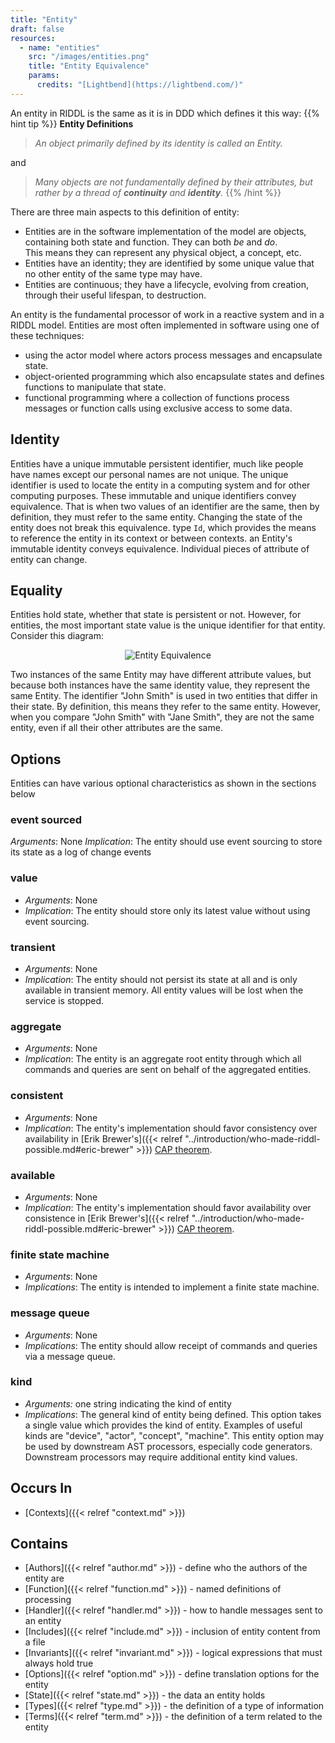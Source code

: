 ```yaml
---
title: "Entity"
draft: false
resources:
  - name: "entities"
    src: "/images/entities.png"
    title: "Entity Equivalence"
    params:
      credits: "[Lightbend](https://lightbend.com/)"
---
```


An entity in RIDDL is the same as it is in DDD which defines it this way:
{{% hint tip  %}}
**Entity Definitions**
> _An object primarily defined by its identity is called an Entity._

and

> _Many objects are not fundamentally defined by their attributes, but_
> _rather by a thread of **continuity** and **identity**._
{{% /hint %}}

There are three main aspects to this definition of entity:
* Entities are in the software implementation of the model are objects, 
  containing both state and function. They can both _be_ and _do_.  
  This means they can represent any physical object, a concept, etc. 
* Entities have an identity;  they are identified by some unique value
  that no other entity of the same type may have.
* Entities are continuous; they have a lifecycle, evolving from creation,
  through their useful lifespan, to destruction.

An entity is the fundamental processor of work in a reactive system and in a
RIDDL model. Entities are most often implemented in software using one of 
these techniques:
* using the actor model where actors process messages and encapsulate state.
* object-oriented programming which also encapsulate states and defines 
  functions to manipulate that state. 
* functional programming where a collection of functions process messages or 
  function calls using exclusive access to some data.  

## Identity
Entities have a unique immutable persistent identifier, much like people have names except our
personal names are not unique. The unique identifier is used to locate the entity in a computing
system and for other computing purposes. These immutable and unique identifiers convey
equivalence. That is when two values of an identifier are the same, then by definition, they
must refer to the same entity.  Changing the state of the entity does not break this equivalence.
type `Id`, which provides the means to reference the entity in its context or
between contexts. an Entity's immutable identity conveys equivalence.
Individual pieces of attribute of entity can change.

## Equality
Entities hold state, whether that state is persistent or not. However, for
entities, the most important state value is the unique identifier for that entity.
Consider this diagram:

<div style="text-align: center">

![Entity Equivalence](/images/entities.png "Entity Equivalence")

</div>

<!-- 
The following puts out nothing with geekdoc 0.35.2, unfortunately :(

{{< img name="entities" size="origin" lazy="false" >}}

-->

Two instances of the same Entity may have different attribute values, but
because both instances have the same identity value, they represent the same
Entity. The identifier "John Smith" is used in two entities that differ in their
state. By definition, this means they refer to the same entity.  However, when
you compare "John Smith" with "Jane Smith", they are not the same entity, even
if all their other attributes are the same.

## Options
Entities can have various optional characteristics as shown in the sections 
below

### event sourced
*Arguments*: None
*Implication*: The entity should use event sourcing to store its state as a 
log of change events

### value
* *Arguments*: None
* *Implication*: The entity should store only its latest value without using 
  event sourcing.

### transient
* *Arguments*: None
* *Implication*: The entity should not persist its state at all and is only  
  available in transient memory. All entity values will be lost when the 
  service is stopped.

### aggregate
* *Arguments*: None
* *Implication*: The entity is an aggregate root entity through which all 
  commands and queries are sent on behalf of the aggregated entities.

### consistent
* *Arguments*: None
* *Implication*: The entity's implementation should favor consistency over  
  availability in [Erik Brewer's]({{< relref "../introduction/who-made-riddl-possible.md#eric-brewer" >}})
  [CAP theorem](https://en.wikipedia.org/wiki/CAP_theorem).

### available
* *Arguments*: None
* *Implication*: The entity's implementation should favor availability over 
  consistence in [Erik Brewer's]({{< relref "../introduction/who-made-riddl-possible.md#eric-brewer" >}})
  [CAP theorem](https://en.wikipedia.org/wiki/CAP_theorem). 

### finite state machine
* *Arguments*: None
* *Implications*: The entity is intended to implement a finite state machine.

### message queue
* *Arguments*: None
* *Implications*: The entity should allow receipt of commands and queries via a
  message queue.

### kind
* *Arguments:* one string indicating the kind of entity
* *Implications*: The general kind of entity being defined. This option takes a
  single value which provides the kind of entity.  Examples of useful kinds 
  are "device", "actor", "concept", "machine". This entity option may be used
  by downstream AST processors, especially code generators. Downstream processors may
  require additional entity kind values.

## Occurs In
* [Contexts]({{< relref "context.md" >}})

## Contains

* [Authors]({{< relref "author.md" >}}) - define who the authors of the
  entity are
* [Function]({{< relref "function.md" >}}) - named definitions of processing
* [Handler]({{< relref "handler.md" >}}) - how to handle messages sent to an
  entity
* [Includes]({{< relref "include.md" >}}) - inclusion of entity content from a 
  file
* [Invariants]({{< relref "invariant.md" >}}) - logical expressions that must
  always hold true
* [Options]({{< relref "option.md" >}}) - define translation options for the
  entity
* [State]({{< relref "state.md" >}}) - the data an entity holds
* [Types]({{< relref "type.md" >}}) - the definition of a type of information
* [Terms]({{< relref "term.md" >}}) - the definition of a term related to 
  the entity
